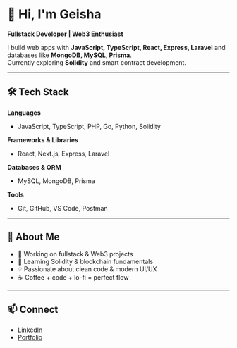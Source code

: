 # 👋 Hi, I'm Geisha

**Fullstack Developer | Web3 Enthusiast**

I build web apps with **JavaScript, TypeScript, React, Express, Laravel** and databases like **MongoDB, MySQL, Prisma**.  
Currently exploring **Solidity** and smart contract development.  

---

## 🛠 Tech Stack

**Languages**
- JavaScript, TypeScript, PHP, Go, Python, Solidity  

**Frameworks & Libraries**
- React, Next.js, Express, Laravel  

**Databases & ORM**
- MySQL, MongoDB, Prisma  

**Tools**
- Git, GitHub, VS Code, Postman  

---

## 📌 About Me
- 🔭 Working on fullstack & Web3 projects  
- 🌱 Learning Solidity & blockchain fundamentals  
- 💡 Passionate about clean code & modern UI/UX  
- ☕ Coffee + code + lo-fi = perfect flow  

---

## 📫 Connect
- [LinkedIn](https://www.linkedin.com/in/geisha-lutfan-waldhani-284128304/)  
- [Portfolio](https://gesaxb.github.io/GesaPortofolio/)  
